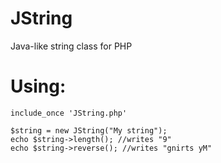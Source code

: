 # JString
Java-like string class for PHP

# Using:

    include_once 'JString.php'
    
    $string = new JString("My string");
    echo $string->length(); //writes "9"
    echo $string->reverse(); //writes "gnirts yM"
